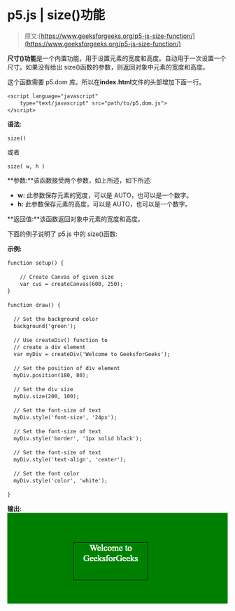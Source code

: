 # p5.js | size()功能

> 原文:[https://www.geeksforgeeks.org/p5-js-size-function/](https://www.geeksforgeeks.org/p5-js-size-function/)

**尺寸()功能**是一个内置功能，用于设置元素的宽度和高度。自动用于一次设置一个尺寸。如果没有给出 size()函数的参数，则返回对象中元素的宽度和高度。

这个函数需要 p5.dom 库。所以在**index.html**文件的头部增加下面一行。

```
<script language="javascript"
    type="text/javascript" src="path/to/p5.dom.js">
</script>
```

**语法:**

```
size()
```

或者

```
size( w, h )
```

**参数:**该函数接受两个参数，如上所述，如下所述:

*   **w:** 此参数保存元素的宽度，可以是 AUTO，也可以是一个数字。
*   **h:** 此参数保存元素的高度，可以是 AUTO，也可以是一个数字。

**返回值:**该函数返回对象中元素的宽度和高度。

下面的例子说明了 p5.js 中的 size()函数:

**示例:**

```
function setup() {  

    // Create Canvas of given size 
    var cvs = createCanvas(600, 250);
}

function draw() {

  // Set the background color
  background('green'); 

  // Use createDiv() function to
  // create a div element
  var myDiv = createDiv('Welcome to GeeksforGeeks');

  // Set the position of div element
  myDiv.position(180, 80);  

  // Set the div size
  myDiv.size(200, 100);

  // Set the font-size of text
  myDiv.style('font-size', '24px');

  // Set the font-size of text
  myDiv.style('border', '1px solid black');

  // Set the font-size of text
  myDiv.style('text-align', 'center');

  // Set the font color
  myDiv.style('color', 'white');

}
```

**输出:**
![](img/d9067127e1188ca64e0875f90c0cfc64.png)
